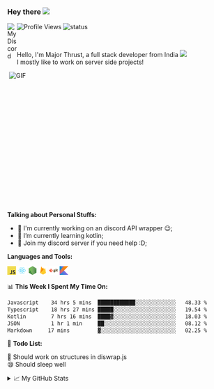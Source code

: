 ### Hey there <img src="https://media.giphy.com/media/hvRJCLFzcasrR4ia7z/giphy.gif" width="25px">
<a href="https://discord.gg/FvhkvDz">
  <img align="left" alt="My Discord" width="22px" src="https://cdn.jsdelivr.net/npm/simple-icons@v3/icons/discord.svg" />
</a>

![Profile Views](https://komarev.com/ghpvc/?username=Mercurydev986&color=blueviolet)
![status](https://nocache.advaith.workers.dev?url=https://img.shields.io/endpoint?url=https://dev.discordprofiles.me/api/badge/status/759612206995603486?simple=true)

<br />

Hello, I'm Major Thrust, a full stack developer from India <img src="https://discordapp.com/assets/cfe70da9dbbd44c91aa4310481dcba89.svg" width="30px">
<br>
I mostly like to work on server side projects!

  <img align="right" alt="GIF" src="https://github.com/abhisheknaiidu/abhisheknaiidu/blob/master/code.gif?raw=true" width="500" height="320" />
  
**Talking about Personal Stuffs:**

- 👨 I'm currently working on an discord API wrapper :wink:;
- 🌱 I’m currently learning kotlin;
- 💬 Join my discord server if you need help :D;

**Languages and Tools:**  

<code><img height="20" src="https://raw.githubusercontent.com/github/explore/80688e429a7d4ef2fca1e82350fe8e3517d3494d/topics/javascript/javascript.png"></code>
<code><img height="20" src="https://raw.githubusercontent.com/github/explore/80688e429a7d4ef2fca1e82350fe8e3517d3494d/topics/react/react.png"></code>
<code><img height="20" src="https://raw.githubusercontent.com/github/explore/80688e429a7d4ef2fca1e82350fe8e3517d3494d/topics/nodejs/nodejs.png"></code>
<code><img height="20" src="https://raw.githubusercontent.com/github/explore/80688e429a7d4ef2fca1e82350fe8e3517d3494d/topics/firebase/firebase.png"></code>
<code><img height="20" src="https://raw.githubusercontent.com/github/explore/80688e429a7d4ef2fca1e82350fe8e3517d3494d/topics/git/git.png"></code>
<code><img height="20" src="https://raw.githubusercontent.com/github/explore/80688e429a7d4ef2fca1e82350fe8e3517d3494d/topics/kotlin/kotlin.png"></code>

📊 **This Week I Spent My Time On:**
<!--START_SECTION:waka-->
```text
Javascript    34 hrs 5 mins  ████████████░░░░░░░░░░░░░   48.33 % 
Typescript    18 hrs 27 mins █████░░░░░░░░░░░░░░░░░░░░   19.54 % 
Kotlin        7 hrs 16 mins  ████▓░░░░░░░░░░░░░░░░░░░░   18.03 % 
JSON          1 hr 1 min     ██░░░░░░░░░░░░░░░░░░░░░░░   08.12 % 
Markdown     17 mins         ▓░░░░░░░░░░░░░░░░░░░░░░░░   02.25 % 
```
<!--END_SECTION:waka-->

🥶 **Todo List:**
<!-- TODO-IST:START -->        
🌸   Should work on structures in diswrap.js          
😪   Should sleep well                      
<!-- TODO-IST:END -->


<details>
<summary>📈 My GitHub Stats</summary>

<p align="center"> <img src="https://github-readme-stats.vercel.app/api?username=Mercurydev986&show_icons=true&theme=gotham" alt="Mercurydev986

</details>


